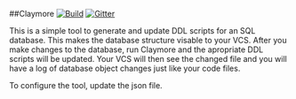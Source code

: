 ##Claymore [![Build](https://ci.appveyor.com/api/projects/status/x7b5l5xuh2tuiwrg/branch/master?svg=true)](https://ci.appveyor.com/project/jaredmcguire/claymore/branch/master) [![Gitter](https://img.shields.io/gitter/room/jaredmcguire/Claymore.svg?style=flat)](https://gitter.im/jaredmcguire/Claymore)

This is a simple tool to generate and update DDL scripts for an SQL database. This makes the database structure visable to your VCS. After you make changes to the database, run Claymore and the apropriate DDL scripts will be updated. Your VCS will then see the changed file and you will have a log of database object changes just like your code files.

To configure the tool, update the json file.
